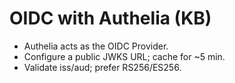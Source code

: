 # OIDC with Authelia (KB)

- Authelia acts as the OIDC Provider.
- Configure a public JWKS URL; cache for ~5 min.
- Validate iss/aud; prefer RS256/ES256.
